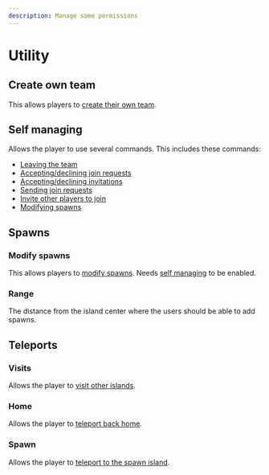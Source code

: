 ```yaml
---
description: Manage some permissions
---
```


# Utility
## Create own team
This allows players to [create their own team](../user/user.md#create-an-own-island).

## Self managing
Allows the player to use several commands. This includes these commands:

- [Leaving the team](../packdev/admin.md#leaving-a-team)
- [Accepting/declining join requests](../user/join-team.md#accepting-requests)
- [Accepting/declining invitations](../user/invitations.md#accepting-invitations)
- [Sending join requests](../user/join-team.md#sending-a-join-request)
- [Invite other players to join](../user/invitations.md#inviting-users)
- [Modifying spawns](#modify-spawns)

## Spawns
### Modify spawns
This allows players to [modify spawns](../user/user.md#modify-spawns). Needs [self managing](#self-managing) to be
enabled.

### Range
The distance from the island center where the users should be able to add spawns.

## Teleports
### Visits
Allows the player to [visit other islands](../user/visiting.md).

### Home
Allows the player to [teleport back home](../user/user.md#teleporting-back-to-home-island).

### Spawn
Allows the player to [teleport to the spawn island](../user/user.md#teleporting-to-spawn-island).